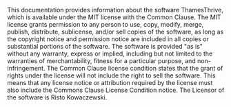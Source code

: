 This documentation provides information about the software ThamesThrive, which is available under the MIT license with the
Common Clause. The MIT license grants permission to any person to use, copy, modify, merge, publish, distribute,
sublicense, and/or sell copies of the software, as long as the copyright notice and permission notice are included in
all copies or substantial portions of the software. The software is provided "as is" without any warranty, express or
implied, including but not limited to the warranties of merchantability, fitness for a particular purpose, and
non-infringement. The Common Clause license condition states that the grant of rights under the license will not include
the right to sell the software. This means that any license notice or attribution required by the license must also
include the Commons Clause License Condition notice. The Licensor of the software is Risto Kowaczewski.
